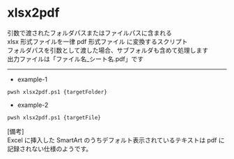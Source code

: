 # xlsx2pdf

引数で渡されたフォルダパスまたはファイルパスに含まれる  
xlsx 形式ファイルを一律 pdf 形式ファイル に変換するスクリプト  
フォルダパスを引数として渡した場合、サブフォルダも含めて処理します  
出力ファイルは「ファイル名\_シート名.pdf」です

---

- example-1

```shell
pwsh xlsx2pdf.ps1 {targetFolder}
```

- example-2

```shell
pwsh xlsx2pdf.ps1 {targetFile}
```

[備考]  
Excel に挿入した SmartArt のうちデフォルト表示されているテキストは pdf に記録されない仕様のようです。
